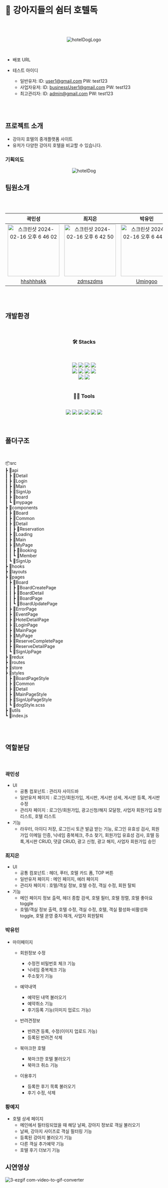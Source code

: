 # 🐶 강아지들의 쉼터 호텔독
</br>
</br>
<p align="center">
  <img src="https://github.com/hhshhhskk/HotelDog/assets/67895755/afb05816-c417-4f95-97e2-e8972157f817" alt="hotelDogLogo" />
</p>
</br>

- 배포 URL
- 테스트 아이디
  
  - 일반유저: ID: user1@gmail.com PW: test123
  - 사업자유저: ID: businessUser1@gmail.com PW: test123
  - 최고관리자: ID: admin@gmail.com PW: test123

</br>
</br>

## 프로젝트 소개

- 강아지 호텔의 중개플랫폼 사이트
- 유저가 다양한 강아지 호텔을 비교할 수 있습니다.

### 기획의도

<p align="center">
  <img src="https://github.com/hhshhhskk/HotelDog/assets/67895755/0f684686-031c-4c95-8611-eaceac36c7b5" alt="hotelDog" />
</p>


## 팀원소개

</br>
</br>

<div align="center">
  
|  곽민성  |  최지은  |  박유민  |  황예지  |
| :---: | :---: | :---: | :---: |
|   <img width="165" alt="스크린샷 2024-02-16 오후 6 46 02" src="https://github.com/hhshhhskk/HotelDog/assets/67895755/39e1fd63-b069-4669-a451-73bf59ff731a">|  <img width="165" alt="스크린샷 2024-02-16 오후 6 42 50" src="https://github.com/hhshhhskk/HotelDog/assets/67895755/62d6fdf9-3aaa-4fc0-a140-7cfceaa7fc98"> | <img width="165" alt="스크린샷 2024-02-16 오후 6 44 03" src="https://github.com/hhshhhskk/HotelDog/assets/67895755/60786360-5a50-4399-9569-ad6e83b44d7c"> | <img width="165" alt="스크린샷 2024-02-16 오후 6 45 27" src="https://github.com/hhshhhskk/HotelDog/assets/67895755/7373952d-7fa9-4183-9a09-eaa2372a107c"> |
| [hhshhhskk](https://github.com/hhshhhskk) | [zdmszdms](https://github.com/zdmszdms) | [Umingoo](https://github.com/Umingoo) | [rillyyy](https://github.com/rillyyy) | 

</div>

</br>
</br>

## 개발환경

<br/>

<h3 align="center">🛠️ Stacks</h3>

<br/>
    <div style="margin: 0 auto; text-align: center;" align= "center">
        <br/><img src="https://img.shields.io/badge/HTML5-E34F26?style=for-the-badge&logo=HTML5&logoColor=white">
        <img src="https://img.shields.io/badge/CSS3-1572B6?style=for-the-badge&logo=CSS3&logoColor=white">
        <img src="https://img.shields.io/badge/Sass-CC6699?style=for-the-badge&logo=Sass&logoColor=white">
        <img src="https://img.shields.io/badge/Javascript-F7DF1E?style=for-the-badge&logo=Javascript&logoColor=white"><br/>
        <img src="https://img.shields.io/badge/React-61DAFB?style=for-the-badge&logo=React&logoColor=white">
          <img src="https://img.shields.io/badge/Redux-764ABC?style=for-the-badge&logo=Redux&logoColor=white">
          <img src="https://img.shields.io/badge/React Query-FF4154?style=for-the-badge&logo=React Query&logoColor=white">
        <img src="https://img.shields.io/badge/StyledComponents-DB7093?style=for-the-badge&logo=StyledComponents&logoColor=white"><br/>
        <img src="https://img.shields.io/badge/Prettier-F7B93E?style=for-the-badge&logo=Prettier&logoColor=white">
        <img src="https://img.shields.io/badge/Eslint-4B32C3?style=for-the-badge&logo=Eslint&logoColor=white">
    </div>
</br>

<h3 align="center">💪🏼 Tools</h3>

<br/>
    <div style="margin: 0 auto; text-align: center;" align= "center">
        <img src="https://img.shields.io/badge/Visual Studio Code-007ACC?style=for-the-badge&logo=Visual Studio Code&logoColor=white"/>
        <img src="https://img.shields.io/badge/Git-F05032?style=for-the-badge&logo=Git&logoColor=white">
        <img src="https://img.shields.io/badge/Github-181717?style=for-the-badge&logo=Github&logoColor=white">
        <img src="https://img.shields.io/badge/Figma-F24E1E?style=for-the-badge&logo=Figma&logoColor=white">
        <img src="https://img.shields.io/badge/Notion-000000?style=for-the-badge&logo=Notion&logoColor=white">
        <img src="https://img.shields.io/badge/Slack-4A154B?style=for-the-badge&logo=Slack&logoColor=white">
    </div>
</br>
</br>

## 폴더구조

</br>

📦src</br>
 ┣ 📂api</br>
 ┃ ┣ 📂Detail</br>
 ┃ ┣ 📂Login</br>
 ┃ ┣ 📂Main</br>
 ┃ ┣ 📂SignUp</br>
 ┃ ┣ 📂board</br>
 ┃ ┗ 📂mypage</br>
 ┣ 📂components</br>
 ┃ ┣ 📂Board</br>
 ┃ ┣ 📂Common</br>
 ┃ ┣ 📂Detail</br>
 ┃ ┃ ┣ 📂Reservation</br>
 ┃ ┣ 📂Loading</br>
 ┃ ┣ 📂Main</br>
 ┃ ┣ 📂MyPage</br>
 ┃ ┃ ┣ 📂Booking</br>
 ┃ ┃ ┗ 📂Member</br>
 ┃ ┗ 📂SignUp</br>
 ┣ 📂hooks</br>
 ┣ 📂layouts</br>
 ┣ 📂pages</br>
 ┃ ┣ 📂Board</br>
 ┃ ┃ ┣ 📂BoardCreatePage</br>
 ┃ ┃ ┣ 📂BoardDetail</br>
 ┃ ┃ ┣ 📂BoardPage</br>
 ┃ ┃ ┗ 📂BoardUpdatePage</br>
 ┃ ┣ 📂ErrorPage</br>
 ┃ ┣ 📂EventPage</br>
 ┃ ┣ 📂HotelDetailPage</br>
 ┃ ┣ 📂LoginPage</br>
 ┃ ┣ 📂MainPage</br>
 ┃ ┣ 📂MyPage</br>
 ┃ ┣ 📂ReserveCompletePage</br>
 ┃ ┣ 📂ReserveDetailPage</br>
 ┃ ┗ 📂SignUpPage</br>
 ┣ 📂redux</br>
 ┣ 📂routes</br>
 ┣ 📂store</br>
 ┣ 📂styles</br>
 ┃ ┣ 📂BoardPageStyle</br>
 ┃ ┣ 📂Common</br>
 ┃ ┣ 📂Detail</br>
 ┃ ┣ 📂MainPageStyle</br>
 ┃ ┣ 📂SignUpPageStyle</br>
 ┃ ┗ 📜dogStyle.scss</br>
 ┣ 📂utils</br>
 ┗ 📜index.js</br>

 </br>
 </br>

 ## 역할분담

</br>

### 곽민성

-  UI
    - 공통 컴포넌트 : 관리자 사이드바
    - 일반유저 페이지 : 로그인/회원가입, 게시판, 게시판 상세, 게시판 등록, 게시판 수정
    - 관리자 페이지 : 로그인/회원가입, 광고신청/해지 모달창, 사업자 회원가입 요청 리스트, 호텔 리스트
-  기능
    - 라우터, 아이디 저장, 로그인시 토큰 발급 받는 기능, 로그인 유효성 검사, 회원가입 이메일 인증, 닉네임 중복체크, 주소 찾기, 회원가입 유효성 검사, 호텔 등록,게시판 CRUD, 댓글 CRUD, 광고 신청, 광고 해지, 사업자 회원가입 승인
   
 
### 최지은 

- UI
    - 공통 컴포넌트 : 헤더, 푸터, 호텔 카드 폼, TOP 버튼
    - 일반유저 페이지 : 메인 페이지, 에러 페이지
    - 관리자 페이지 : 호텔/객실 정보, 호텔 수정, 객실 수정, 회원 탈퇴
- 기능
    - 메인 페이지 정보 출력, 헤더 종합 검색, 호텔 필터, 호텔 정렬, 호텔 좋아요 toggle
    - 호텔/객실 정보 출력, 호텔 수정, 객실 수정, 호텔, 객실 활성화·비활성화 toggle, 호텔 운영 중지·재개, 사업자 회원탈퇴
 
### 박유민

- 마이페이지
    - 회원정보 수정
        - 수정전 비밀번호 체크 기능
        - 닉네임 중복체크 기능
        - 주소찾기 기능
          
    - 예약내역
        - 예약된 내역 불러오기
        - 예약취소 기능
        - 후기등록 기능(이미지 업로드 가능)

    - 반려견정보
        - 반려견 등록, 수정(이미지 업로드 가능)
        - 등록된 반려견 삭제

    - 북마크한 호텔
        - 북마크한 호텔 불러오기
        - 북마크 취소 기능
    
    - 이용후기
        - 등록한 후기 목록 불러오기
        - 후기 수정, 삭제

### 황예지

- 호텔 상세 페이지
    - 메인에서 필터링되었을 때 해당 날짜, 강아지 정보로 객실 불러오기
    - 날짜, 강아지 사이즈로 객실 필터링 기능
    - 등록된 강아지 불러오기 기능
    - 다른 객실 추가예약 기능
    - 호텔 후기 더보기 기능





## 시연영상

![_3_-ezgif com-video-to-gif-converter](https://github.com/hhshhhskk/HotelDog/assets/67895755/7c9aa143-2923-4349-858a-96cbdbb96b6e)










      
